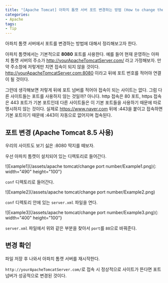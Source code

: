 ```yaml
---
title: "[Apache Tomcat] 아파치 톰캣 서버 포트 변경하는 방법 (How to change the port number)"
categories:
- Apache
tags:
- Tip
---
```


아파치 톰캣 서버에서 포트를 변경하는 방법에 대해서 정리해보고자 한다. 

아파치 톰캣에서는 기본적으로 **8080** 포트를 사용한다. 예를 들어 현재 운영하는 아파치 톰캣 서버의 주소가 http://yourApacheTomcatServer.com/ 라고 가정해보자. 만약 주소창에 저렇게만 치면 접속이 되지 않을 것이다. http://yourApacheTomcatServer.com:8080 이라고 뒤에 포트 번호를 적어야 연결이 될 것이다.

그런데 생각해보면 저렇게 뒤에 포트 넘버를 적어야 접속이 되는 사이트는 없다. 그럼 다른 사이트들는 포트를 사용하지 않는 것일까? 아니다. http 접속은 80 포트, https 접속은 443 포트가 기본 포트인데 다른 사이트들은 이 기본 포트들을 사용하기 때문에 따로 명시하지 않는 것이다. 실제로 https://www.naver.com 뒤에 :443을 붙이고 접속하면 기본 포트이기 때문에 :443이 자동으로 없어지며 접속된다.

## 포트 변경 (Apache Tomcat 8.5 사용)

우리의 사이트도 보기 싫은 :8080 딱지를 떼보자.

우선 아파치 톰캣이 설치되어 있는 디렉토리로 들어간다.

![Example1](/assets/apache tomcat/change port number/Example1.png){: width="490" height="100"}

`conf` 디렉토리로 들어간다.

![Example2](/assets/apache tomcat/change port number/Example2.png)

`conf` 디렉토리 안에 있는 `server.xml` 파일을 연다.

![Example3](/assets/apache tomcat/change port number/Example3.png){: width="400" height="100"}

 `server.xml` 파일에서 위와 같은 부분을 찾아서 `port`를 `80`으로 바꿔준다.

## 변경 확인

파일 저장 후 나와서 아파치 톰캣 서버를 재시작한다.

`http://yourApacheTomcatServer.com/`로 접속 시 정상적으로 사이트가 뜬다면 포트 넘버가 성공적으로 변경된 것이다.
